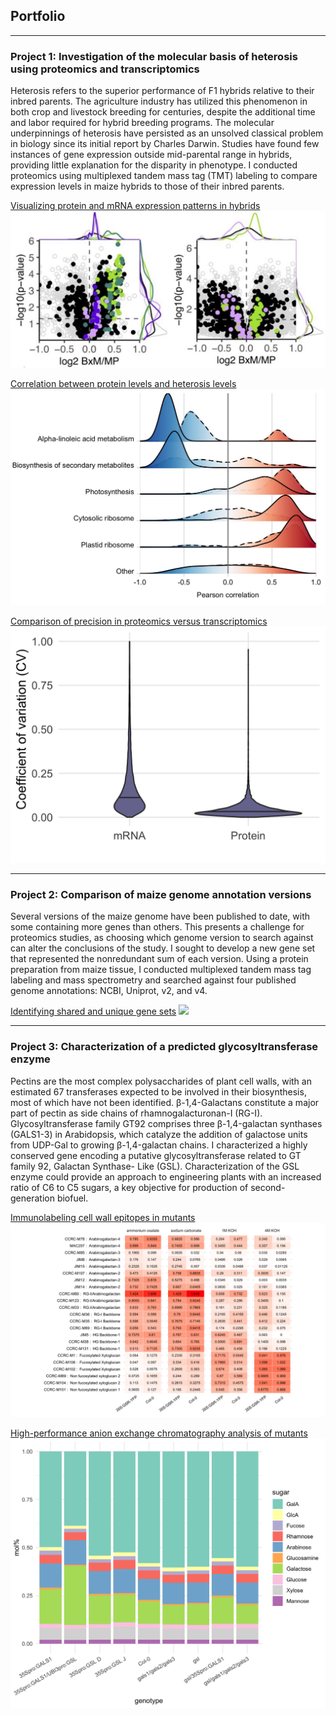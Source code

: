 ## Portfolio

---
### Project 1: Investigation of the molecular basis of heterosis using proteomics and transcriptomics

Heterosis refers to the superior performance of F1 hybrids relative to their inbred parents. The agriculture industry has utilized this phenomenon in both crop and livestock breeding for centuries, despite the additional time and labor required for hybrid breeding programs. The molecular underpinnings of heterosis have persisted as an unsolved classical problem in biology since its initial report by Charles Darwin. Studies have found few instances of gene expression outside mid-parental range in hybrids, providing little explanation for the disparity in phenotype. I conducted proteomics using multiplexed tandem mass tag (TMT) labeling to compare expression levels in maize hybrids to those of their inbred parents.

[Visualizing protein and mRNA expression patterns in hybrids](/ExpressionHeterosis)
<img src="images/expressionhet_nolegend.jpg?raw=true"/>

[Correlation between protein levels and heterosis levels](/Correlations)
<img src="correlations_noledgend.jpg?raw=true"/>

[Comparison of precision in proteomics versus transcriptomics](/CV)
<img src="CoefficientVariation.png?raw=true"/>

---
### Project 2: Comparison of maize genome annotation versions

Several versions of the maize genome have been published to date, with some containing more genes than others. This presents a challenge for proteomics studies, as choosing which genome version to search against can alter the conclusions of the study. I sought to develop a new gene set that represented the nonredundant sum of each version. Using a protein preparation from maize tissue, I conducted multiplexed tandem mass tag labeling and mass spectrometry and searched against four published genome annotations: NCBI, Uniprot, v2, and v4.

[Identifying shared and unique gene sets](/v4pro)
<img src="ProteinVen.png?raw=true"/>

---
### Project 3: Characterization of a predicted glycosyltransferase enzyme

Pectins are the most complex polysaccharides of plant cell walls, with an estimated 67 transferases expected to be involved in their biosynthesis, most of which have not been identified. β-1,4-Galactans constitute a major part of pectin as side chains of rhamnogalacturonan-I (RG-I). Glycosyltransferase family GT92 comprises three β-1,4-galactan synthases (GALS1-3) in Arabidopsis, which catalyze the addition of galactose units from UDP-Gal to growing β-1,4-galactan chains. I characterized a highly conserved gene encoding a putative glycosyltransferase related to GT family 92, Galactan Synthase- Like (GSL). Characterization of the GSL enzyme could provide an approach to engineering plants with an increased ratio of C6 to C5 sugars, a key objective for production of second-generation biofuel.

[Immunolabeling cell wall epitopes in mutants](/duf23)
<img src="images/Fig_DUF23OE_ELISA.png?raw=true"/>

[High-performance anion exchange chromatography analysis of mutants](/duf23.hpaec)
<img src="180424_DUF23_HPAEC_bySugar.png?raw=true"/>

